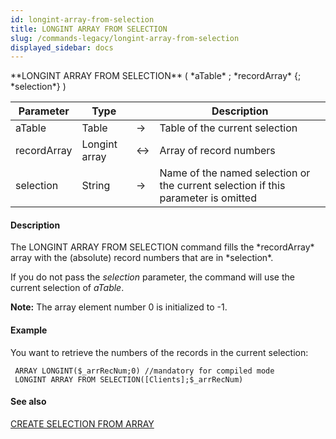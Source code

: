 ```yaml
---
id: longint-array-from-selection
title: LONGINT ARRAY FROM SELECTION
slug: /commands-legacy/longint-array-from-selection
displayed_sidebar: docs
---
```


<!--REF #_command_.LONGINT ARRAY FROM SELECTION.Syntax-->**LONGINT ARRAY FROM SELECTION** ( *aTable* ; *recordArray* {; *selection*} )<!-- END REF-->
<!--REF #_command_.LONGINT ARRAY FROM SELECTION.Params-->
| Parameter | Type |  | Description |
| --- | --- | --- | --- |
| aTable | Table | &rarr; | Table of the current selection |
| recordArray | Longint array | <&rarr; | Array of record numbers |
| selection | String | &rarr; | Name of the named selection or the current selection if this parameter is omitted |

<!-- END REF-->

#### Description 

<!--REF #_command_.LONGINT ARRAY FROM SELECTION.Summary-->The LONGINT ARRAY FROM SELECTION command fills the *recordArray* array with the (absolute) record numbers that are in *selection*.<!-- END REF-->

If you do not pass the *selection* parameter, the command will use the current selection of *aTable*. 

**Note:** The array element number 0 is initialized to -1.

#### Example 

You want to retrieve the numbers of the records in the current selection:

```4d
 ARRAY LONGINT($_arrRecNum;0) //mandatory for compiled mode
 LONGINT ARRAY FROM SELECTION([Clients];$_arrRecNum)
```

#### See also 

[CREATE SELECTION FROM ARRAY](create-selection-from-array.md)  